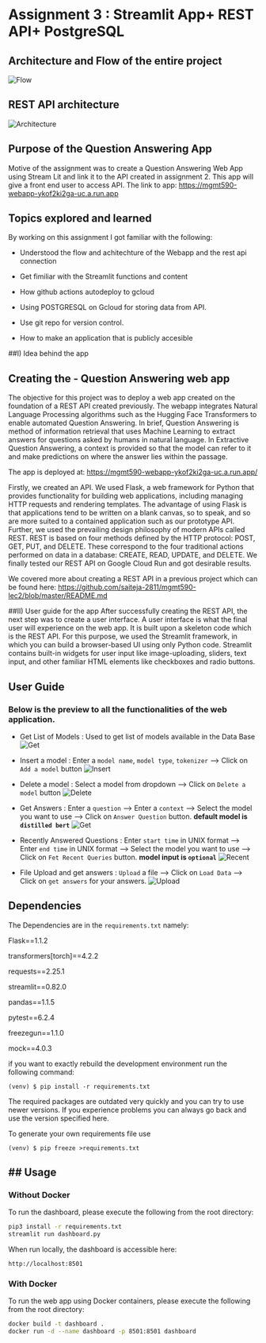 # Assignment 3 : Streamlit App+ REST API+ PostgreSQL

## Architecture and Flow of the entire project 

![Flow](images/api_flow.png)

## REST API architecture

![Architecture](images/Blank_diagram.png)

## Purpose of the Question Answering App

Motive of the assignment was to create a Question Answering Web App using Stream Lit and link it to the API created in assignment 2. This app will give a front end user to access API.
The link to app: https://mgmt590-webapp-ykof2ki2ga-uc.a.run.app

## Topics explored and learned

By working on this assignment I got familiar with the following:

- Understood the flow and achitechture of the Webapp and the rest api connection

- Get fimiliar with the Streamlit functions and content

- How github actions autodeploy to gcloud

- Using POSTGRESQL on Gcloud for storing data from API.

- Use git repo for version control.

- How to make an application that is publicly accesible

##I) Idea behind the app 
## Creating the - Question Answering web app
The objective for this project was to deploy a web app created on the foundation of a REST API created previously.
The webapp integrates Natural Language Processing algorithms such as the Hugging Face Transformers to enable automated Question Answering. 
In brief, Question Answering is method of information retrieval that uses Machine Learning to extract answers for questions asked by humans in natural language. In Extractive Question Answering, a context is provided so that the model can refer to it and make predictions on where the answer lies within the passage.

The app is deployed at: https://mgmt590-webapp-ykof2ki2ga-uc.a.run.app/

Firstly, we created an API. We used Flask, a web framework for Python that provides functionality for building web applications, including managing HTTP requests and rendering templates. The advantage of using Flask is that applications tend to be written on a blank canvas, so to speak, and so are more suited to a contained application such as our prototype API. Further, we used the prevailing design philosophy of modern APIs called REST. REST is based on four methods defined by the HTTP protocol: POST, GET, PUT, and DELETE. These correspond to the four traditional actions performed on data in a database: CREATE, READ, UPDATE, and DELETE. We finally tested our REST API on Google Cloud Run and got desirable results. 

We covered more about creating a REST API in a previous project which can be found here: https://github.com/saiteja-2811/mgmt590-lec2/blob/master/README.md

##II)  User guide for the app 
After successfully creating the REST API, the next step was to create a user interface. A user interface is what the final user will experience on the web app. 
It is built upon a skeleton code which is the REST API. 
For this purpose, we used the Streamlit framework, in which you can build a browser-based UI using only Python code. 
Streamlit contains built-in widgets for user input like image-uploading, sliders, text input, and other familiar HTML elements like checkboxes and radio buttons.

## User Guide

### Below is the preview to all the functionalities of the web application.

- Get List of Models : Used to get list of models available in the Data Base 
![Get](images/List.PNG)

- Insert a model : Enter a `model name`, `model type`, `tokenizer` --> Click on `Add a model` button 
![Insert](images/Add.png)

- Delete a model : Select a model from dropdown --> Click on `Delete a model` button 
![Delete](images/Delete.PNG)

- Get Answers : Enter a `question` --> Enter a `context` --> Select the model you want to use --> Click on `Answer Question` button. **default model is `distilled bert`**
![Get](images/Answer.PNG)

- Recently Answered Questions : Enter `start time` in UNIX format --> Enter `end time` in UNIX format --> Select the model you want to use --> Click on `Fet Recent Queries` button. **model input is `optional`**
![Recent](images/Recent.PNG)

- File Upload and get answers : `Upload` a file --> Click on `Load Data` --> Click on `get answers` for your answers.
![Upload](images/File.PNG)

## Dependencies

The Dependencies are in the `requirements.txt` namely:

Flask==1.1.2

transformers[torch]==4.2.2

requests==2.25.1

streamlit==0.82.0

pandas==1.1.5

pytest==6.2.4

freezegun==1.1.0

mock==4.0.3

if you want to exactly rebuild the development environment
run the following command:

    (venv) $ pip install -r requirements.txt
    
The required packages are outdated very quickly and you can try to use newer versions.
If you experience problems you can always go back and use the version specified here.

To generate your own requirements file use

    (venv) $ pip freeze >requirements.txt
## ## Usage
### Without Docker
To run the dashboard, please execute the following from the root directory:
```bash
pip3 install -r requirements.txt
streamlit run dashboard.py
```
When run locally, the dashboard is accessible here:
```
http://localhost:8501
```

### With Docker
To run the web app using Docker containers, please execute the following from the root directory:
```bash
docker build -t dashboard .
docker run -d --name dashboard -p 8501:8501 dashboard
```
 
 
 
